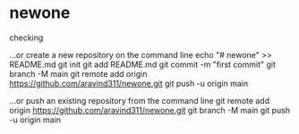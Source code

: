 # newone
checking


…or create a new repository on the command line
echo "# newone" >> README.md
git init
git add README.md
git commit -m "first commit"
git branch -M main
git remote add origin https://github.com/aravind311/newone.git
git push -u origin main


…or push an existing repository from the command line
git remote add origin https://github.com/aravind311/newone.git
git branch -M main
git push -u origin main
